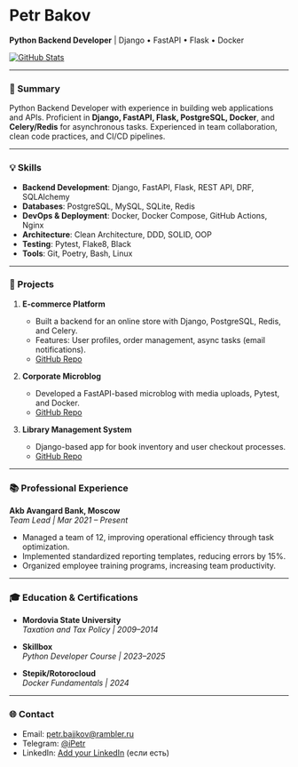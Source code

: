 # Petr Bakov  
**Python Backend Developer** | Django • FastAPI • Flask • Docker  

[![GitHub Stats](https://github-readme-stats.vercel.app/api?username=Mefistop&show_icons=true&theme=dark)](https://github.com/Mefistop)  

---

### 📌 Summary  
Python Backend Developer with experience in building web applications and APIs. Proficient in **Django, FastAPI, Flask, PostgreSQL, Docker**, and **Celery/Redis** for asynchronous tasks. Experienced in team collaboration, clean code practices, and CI/CD pipelines.  

---

### 💡 Skills  
- **Backend Development**: Django, FastAPI, Flask, REST API, DRF, SQLAlchemy  
- **Databases**: PostgreSQL, MySQL, SQLite, Redis  
- **DevOps & Deployment**: Docker, Docker Compose, GitHub Actions, Nginx  
- **Architecture**: Clean Architecture, DDD, SOLID, OOP  
- **Testing**: Pytest, Flake8, Black  
- **Tools**: Git, Poetry, Bash, Linux  

---

### 🚀 Projects  
1. **E-commerce Platform**  
   - Built a backend for an online store with Django, PostgreSQL, Redis, and Celery.  
   - Features: User profiles, order management, async tasks (email notifications).  
   - [GitHub Repo](https://github.com/Mefistop/django_shopapp)  

2. **Corporate Microblog**  
   - Developed a FastAPI-based microblog with media uploads, Pytest, and Docker.  
   - [GitHub Repo](https://github.com/Mefistop/python_microblog)  

3. **Library Management System**  
   - Django-based app for book inventory and user checkout processes.  
   - [GitHub Repo](https://github.com/Mefistop/django_locallibrary)  

---

### 📚 Professional Experience  
**Akb Avangard Bank, Moscow**  
*Team Lead | Mar 2021 – Present*  
- Managed a team of 12, improving operational efficiency through task optimization.  
- Implemented standardized reporting templates, reducing errors by 15%.  
- Organized employee training programs, increasing team productivity.  

---

### 🎓 Education & Certifications  
- **Mordovia State University**  
  *Taxation and Tax Policy | 2009–2014*  

- **Skillbox**  
  *Python Developer Course | 2023–2025*  

- **Stepik/Rotorocloud**  
  *Docker Fundamentals | 2024*  

---

### 🌐 Contact  
- Email: petr.bajjkov@rambler.ru  
- Telegram: [@iPetr](https://t.me/iPetr)  
- LinkedIn: [Add your LinkedIn](https://linkedin.com/in/your-profile) (если есть)  

<!--
**Mefistop/Mefistop** is a ✨ _special_ ✨ repository because its `README.md` (this file) appears on your GitHub profile.

Here are some ideas to get you started:

- 🔭 I’m currently working on ...
- 🌱 I’m currently learning ...
- 👯 I’m looking to collaborate on ...
- 🤔 I’m looking for help with ...
- 💬 Ask me about ...
- 📫 How to reach me: ...
- 😄 Pronouns: ...
- ⚡ Fun fact: ...
-->
